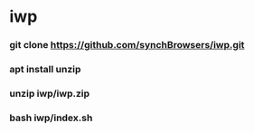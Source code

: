 # iwp

### git clone https://github.com/synchBrowsers/iwp.git
### apt install unzip
### unzip iwp/iwp.zip
### bash iwp/index.sh
